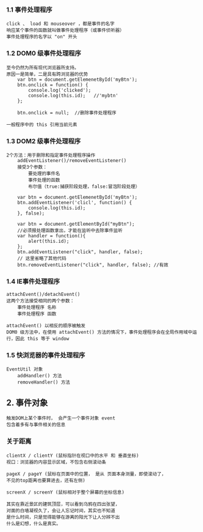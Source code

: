 ### 1.1 事件处理程序
    click 、 load 和 mouseover ，都是事件的名字
    响应某个事件的函数就叫做事件处理程序（或事件侦听器）
    事件处理程序的名字以 "on" 开头

### 1.2 DOM0 级事件处理程序
    至今仍然为所有现代浏览器所支持。
    原因一是简单，二是具有跨浏览器的优势
        var btn = document.getElemenetById('myBtn');
        btn.onclick = function() {
            console.log('clicked');
            console.log(this.id);   //'mybtn'
        };

        btn.onclick = null;  //删除事件处理程序

    一般程序中的 this 引用当前元素

### 1.3 DOM2 级事件处理程序
    2个方法：用于删除和指定事件处理程序操作
        addEventListener()/removeEventListener()
        接受3个参数：
            要处理的事件名
            事件处理的函数
            布尔值（true:捕获阶段处理，false:冒泡阶段处理）

        var btn = document.getElemenetById('myBtn');
        btn.addEventListener('clicl', function() {
            console.log(this.id);
        }, false);

        var btn = document.getElementById("myBtn");
        //必须报处理函数拿出，才能在监听中去除事件监听
        var handler = function(){
            alert(this.id);
        };
        btn.addEventListener("click", handler, false);
        // 这里省略了其他代码
        btn.removeEventListener("click", handler, false); //有效

### 1.4 IE事件处理程序
    attachEvent()/detachEvent()
    这两个方法接受相同的两个参数：
        事件处理程序 名称
        事件处理程序 函数

    attachEvent() 以相反的顺序被触发
    DOM0 级方法中，在使用 attachEvent() 方法的情况下，事件处理程序会在全局作用域中运行，因此 this 等于 window

### 1.5 快浏览器的事件处理程序
    EventUtil 对象
        addHandler() 方法
        removeHandler() 方法


## 2. 事件对象
    触发DOM上某个事件时， 会产生一个事件对象 event
    包含着多有与事件相关的信息


### 关于距离
    clientX / clientY (鼠标指针在视口中的水平 和 垂直坐标)
    视口：浏览器的内容显示区域，不包含右侧滚动条

    pageX / pageY (鼠标在页面中的位置， 是从 页面本身测量，即使滚动了，
    不见的top距离也要算进去，还有左侧)

    screenX / screenY (鼠标相对于整个屏幕的坐标信息)

    其实在靠近景区的建筑顶层，可以看到乌鸦在四出张望，
    对面的白墙凝视久了，会让人忘记时间，其实也不知道
    是什么时间，只是觉得能够在游离的阳光下让人分辨不出
    什么是幻想，什么是真实。